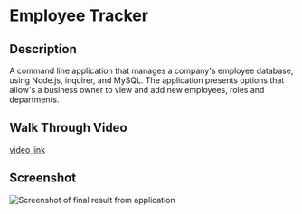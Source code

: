 # Employee Tracker
 
 ## Description
A command line application that manages a company's employee database, using Node.js, inquirer, and MySQL. The application presents options that allow's a business owner to view and add new employees, roles and departments. 

## Walk Through Video
[video link](https://drive.google.com/file/d/1sCbsffTPkqFT4W03Fwg6LCefkkXNwmvs/view)


## Screenshot
![Screenshot of final result from application](https://cassiecatt.github.io/employee-tracker/assets/screenshot-of-application.png)